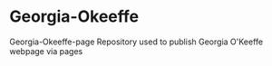 # Georgia-Okeeffe
Georgia-Okeeffe-page
Repository used to publish Georgia O'Keeffe webpage via pages
